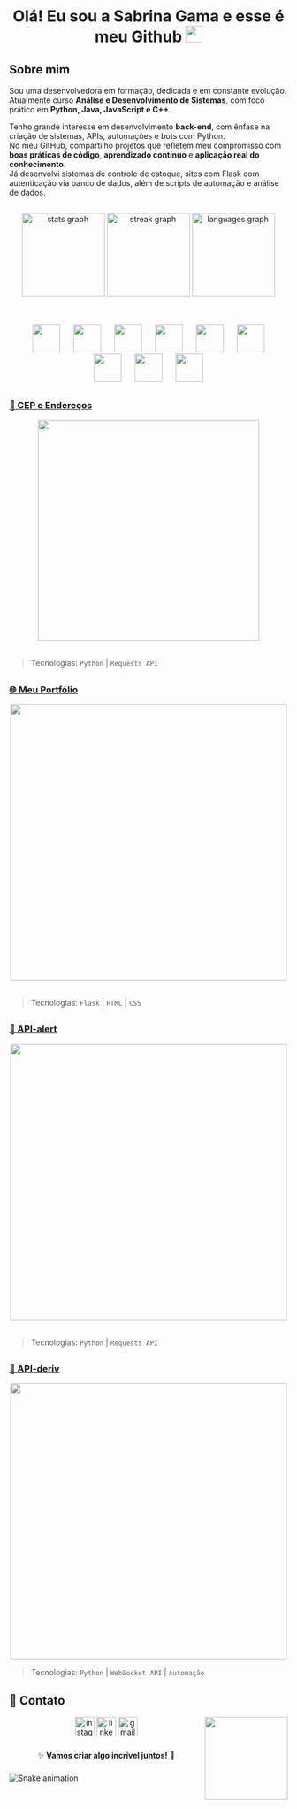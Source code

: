 # <p align="center"> Olá! Eu sou a Sabrina Gama e esse é meu Github <img src="https://media.giphy.com/media/hvRJCLFzcasrR4ia7z/giphy.gif" width="30px"></p> 
## Sobre mim  
Sou uma desenvolvedora em formação, dedicada e em constante evolução.  
Atualmente curso **Análise e Desenvolvimento de Sistemas**, com foco prático em **Python, Java, JavaScript e C++**.

Tenho grande interesse em desenvolvimento **back-end**, com ênfase na criação de sistemas, APIs, automações e bots com Python.  
No meu GitHub, compartilho projetos que refletem meu compromisso com **boas práticas de código**, **aprendizado contínuo** e **aplicação real do conhecimento**.  
Já desenvolvi sistemas de controle de estoque, sites com Flask com autenticação via banco de dados, além de scripts de automação e análise de dados.

##
<div align="center">
  <img src="https://github-readme-stats.vercel.app/api?username=SabrinaGamaa&hide_title=true&hide_rank=false&show_icons=true&include_all_commits=true&count_private=true&disable_animations=false&theme=darcula&locale=en&hide_border=true" height="150" alt="stats graph"  />
  <img src="https://streak-stats.demolab.com?user=SabrinaGamaa&locale=pt-br&mode=weekly&theme=darcula&hide_border=true&border_radius=5&date_format=M%20j%5B,%20Y%5D" height="150" alt="streak graph"  />
  <img src="https://github-readme-stats.vercel.app/api/top-langs?username=SabrinaGamaa&locale=en&hide_title=true&layout=compact&card_width=320&langs_count=5&theme=darcula&hide_border=true&custom_title=Linguagens" height="150" alt="languages graph"  />
</div> 
<br></br>
<p align="center">
  <img src="https://cdn.jsdelivr.net/gh/devicons/devicon@latest/icons/python/python-original.svg" width="50px" hspace="10" />
  <img src="https://cdn.jsdelivr.net/gh/devicons/devicon@latest/icons/java/java-original.svg" width="50px" hspace="10" />
  <img src="https://cdn.jsdelivr.net/gh/devicons/devicon@latest/icons/cplusplus/cplusplus-original.svg" width="50px" hspace="10" />
  <img src="https://cdn.jsdelivr.net/gh/devicons/devicon@latest/icons/javascript/javascript-original.svg" width="50px" hspace="10" />
  <img src="https://cdn.jsdelivr.net/gh/devicons/devicon@latest/icons/flask/flask-original-wordmark.svg" width="50px" hspace="10" />
  <img src="https://cdn.jsdelivr.net/gh/devicons/devicon@latest/icons/django/django-plain-wordmark.svg" width="50px" hspace="10" />
  <img src="https://cdn.jsdelivr.net/gh/devicons/devicon@latest/icons/mysql/mysql-original-wordmark.svg" width="50px" hspace="10" />
  <img src="https://cdn.jsdelivr.net/gh/devicons/devicon@latest/icons/postgresql/postgresql-original-wordmark.svg" width="50px" hspace="10" />
  <img src="https://cdn.jsdelivr.net/gh/devicons/devicon@latest/icons/git/git-original.svg" width="50px" hspace="10" />
  
</p>

##

### [ 📝 CEP e Endereços](https://github.com/SabrinaGamaa/Cep) 
<div align="center">
  <img src="https://media.licdn.com/dms/image/v2/D4D22AQFmKy7DY7Og7w/feedshare-shrink_800/B4DZWz2YO.GcAg-/0/1742479131997?e=1747872000&v=beta&t=xWzcwispc0LutO5r9GV_ON-6Uf-4g9oJOBycbHD9HiE" width="400px"/>
</div>
<br>

> Tecnologias: `Python` | `Requests API` 

##

### [ 🌐 Meu Portfólio](https://sabrina-gama-portifolio.onrender.com)   
<div align="center">
  <img src="https://media.licdn.com/dms/image/v2/D4D22AQHd_-mJPC3PNQ/feedshare-shrink_800/B4DZW4eIijHkAk-/0/1742556662753?e=1745452800&v=beta&t=0MJohSH17q5PveawN6PrHyZvu2TMOBWrxkHp856ZsCo" width="500px"/>
</div>
<br>

> Tecnologias: `Flask` | `HTML` | `CSS`

##

### [ 🚨 API-alert](https://github.com/SabrinaGamaa/API-alert)  
<div align="center">
  <img src="https://media.licdn.com/dms/image/v2/D4D22AQHxvHTPyuAjSw/feedshare-shrink_2048_1536/B4DZX2vmZ.G8As-/0/1743601428862?e=1746662400&v=beta&t=2NKeVOB4CsBuanzajFv0yVlWlFWyKjE6FCBVvnxwPbk" height="500px"/>  
</div>
<br>

> Tecnologias: `Python` | `Requests API`

##

### [ 🤖 API-deriv](https://github.com/SabrinaGamaa/API-deriv)  
<div align="center">
  <img src="https://media.licdn.com/dms/image/v2/D4D22AQFgQuBnuUOXPg/feedshare-shrink_2048_1536/B4DZXTtk24HIAs-/0/1743013695398?e=1746662400&v=beta&t=kqdgizrHnSUXS08mBM0_vkeZx-J7pcl-YMljtneeJSA" width="500px" />  
<br>
  
</div>

> Tecnologias: `Python` | `WebSocket API` | `Automação`

##

## 📝 Contato  
<div align="center">
  <a href="https://www.instagram.com/sabrina_gama27/"><img src="https://img.shields.io/static/v1?message=Instagram&logo=instagram&label=&color=E4405F&logoColor=white&labelColor=&style=for-the-badge" height="35" alt="instagram logo" /></a>
  <a href="https://www.linkedin.com/in/sabrina-gama/"><img src="https://img.shields.io/static/v1?message=LinkedIn&logo=linkedin&label=&color=0077B5&logoColor=white&labelColor=&style=for-the-badge" height="35" alt="linkedin logo" /></a>
  <a href="mailto:sabrinagama0027@gmail.com"><img src="https://img.shields.io/static/v1?message=Gmail&logo=gmail&label=&color=D14836&logoColor=white&labelColor=&style=for-the-badge" height="35" alt="gmail logo" /></a>
  <img align="right" height="150" src="https://media0.giphy.com/media/v1.Y2lkPTc5MGI3NjExMmJkMmppN3F6b3F2cjR3ZmVmMmxsc2VhbnE4bWw2dzZxbXdtNTlrYyZlcD12MV9pbnRlcm5hbF9naWZfYnlfaWQmY3Q9Zw/uBuzWfwVcadRC/giphy.gif"  /> 

</div>

### 

<div align="center"> 
  ✨ <strong>Vamos criar algo incrível juntos!</strong> 🚀 
</div>

###  

<img src="https://raw.githubusercontent.com/SabrinaGamaa/SabrinaGamaa/output/dist/snake.svg" alt="Snake animation" />


